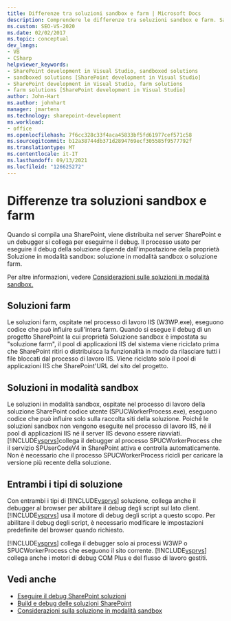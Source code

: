 ```yaml
---
title: Differenze tra soluzioni sandbox e farm | Microsoft Docs
description: Comprendere le differenze tra soluzioni sandbox e farm. Sapere come Visual Studio il debug con entrambi i tipi di soluzione.
ms.custom: SEO-VS-2020
ms.date: 02/02/2017
ms.topic: conceptual
dev_langs:
- VB
- CSharp
helpviewer_keywords:
- SharePoint development in Visual Studio, sandboxed solutions
- sandboxed solutions [SharePoint development in Visual Studio]
- SharePoint development in Visual Studio, farm solutions
- farm solutions [SharePoint development in Visual Studio]
author: John-Hart
ms.author: johnhart
manager: jmartens
ms.technology: sharepoint-development
ms.workload:
- office
ms.openlocfilehash: 7f6cc328c33f4aca45833bf5fd61977cef571c58
ms.sourcegitcommit: b12a38744db371d2894769ecf305585f9577792f
ms.translationtype: MT
ms.contentlocale: it-IT
ms.lasthandoff: 09/13/2021
ms.locfileid: "126625272"
---
```

# <a name="differences-between-sandboxed-and-farm-solutions"></a>Differenze tra soluzioni sandbox e farm
  Quando si compila una SharePoint, viene distribuita nel server SharePoint e un debugger si collega per eseguirne il debug. Il processo usato per eseguire il debug della soluzione dipende dall'impostazione della proprietà Soluzione in modalità sandbox: soluzione in modalità sandbox o soluzione farm.

 Per altre informazioni, vedere [Considerazioni sulle soluzioni in modalità sandbox.](../sharepoint/sandboxed-solution-considerations.md)

## <a name="farm-solutions"></a>Soluzioni farm
 Le soluzioni farm, ospitate nel processo di lavoro IIS (W3WP.exe), eseguono codice che può influire sull'intera farm. Quando si esegue il debug di un progetto SharePoint la cui proprietà Soluzione sandbox è impostata su "soluzione farm", il pool di applicazioni IIS del sistema viene riciclato prima che SharePoint ritiri o distribuisca la funzionalità in modo da rilasciare tutti i file bloccati dal processo di lavoro IIS. Viene riciclato solo il pool di applicazioni IIS che SharePoint'URL del sito del progetto.

## <a name="sandboxed-solutions"></a>Soluzioni in modalità sandbox
 Le soluzioni in modalità sandbox, ospitate nel processo di lavoro della soluzione SharePoint codice utente (SPUCWorkerProcess.exe), eseguono codice che può influire solo sulla raccolta siti della soluzione. Poiché le soluzioni sandbox non vengono eseguite nel processo di lavoro IIS, né il pool di applicazioni IIS né il server IIS devono essere riavviati. [!INCLUDE[vsprvs](../sharepoint/includes/vsprvs-md.md)]collega il debugger al processo SPUCWorkerProcess che il servizio SPUserCodeV4 in SharePoint attiva e controlla automaticamente. Non è necessario che il processo SPUCWorkerProcess ricicli per caricare la versione più recente della soluzione.

## <a name="either-type-of-solution"></a>Entrambi i tipi di soluzione
 Con entrambi i tipi di [!INCLUDE[vsprvs](../sharepoint/includes/vsprvs-md.md)] soluzione, collega anche il debugger al browser per abilitare il debug degli script sul lato client. [!INCLUDE[vsprvs](../sharepoint/includes/vsprvs-md.md)] usa il motore di debug degli script a questo scopo. Per abilitare il debug degli script, è necessario modificare le impostazioni predefinite del browser quando richiesto.

 [!INCLUDE[vsprvs](../sharepoint/includes/vsprvs-md.md)] collega il debugger solo ai processi W3WP o SPUCWorkerProcess che eseguono il sito corrente. [!INCLUDE[vsprvs](../sharepoint/includes/vsprvs-md.md)] collega anche i motori di debug COM Plus e del flusso di lavoro gestiti.

## <a name="see-also"></a>Vedi anche
- [Eseguire il debug SharePoint soluzioni](../sharepoint/debugging-sharepoint-solutions.md)
- [Build e debug delle soluzioni SharePoint](../sharepoint/building-and-debugging-sharepoint-solutions.md)
- [Considerazioni sulla soluzione in modalità sandbox](../sharepoint/sandboxed-solution-considerations.md)

